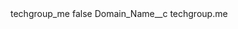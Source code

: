 <?xml version="1.0" encoding="UTF-8"?>
<CustomMetadata xmlns="http://soap.sforce.com/2006/04/metadata" xmlns:xsi="http://www.w3.org/2001/XMLSchema-instance" xmlns:xsd="http://www.w3.org/2001/XMLSchema">
    <label>techgroup_me</label>
    <protected>false</protected>
    <values>
        <field>Domain_Name__c</field>
        <value xsi:type="xsd:string">techgroup.me</value>
    </values>
</CustomMetadata>
